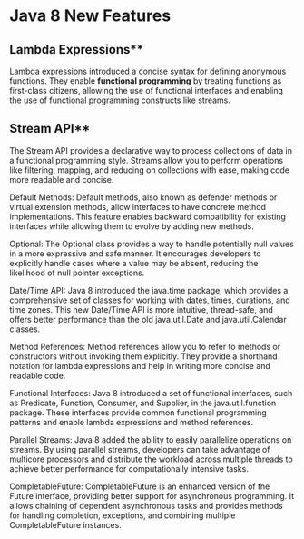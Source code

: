 # Java 8 New Features

## Lambda Expressions**
Lambda expressions introduced a concise syntax for defining anonymous functions. They enable **functional programming** by treating functions as first-class citizens, allowing the use of functional interfaces and enabling the use of functional programming constructs like streams.
    
## Stream API**
The Stream API provides a declarative way to process collections of data in a functional programming style. Streams allow you to perform operations like filtering, mapping, and reducing on collections with ease, making code more readable and concise.
    
Default Methods: 
Default methods, also known as defender methods or virtual extension methods, allow interfaces to have concrete method implementations. This feature enables backward compatibility for existing interfaces while allowing them to evolve by adding new methods.
    
Optional:
The Optional class provides a way to handle potentially null values in a more expressive and safe manner. It encourages developers to explicitly handle cases where a value may be absent, reducing the likelihood of null pointer exceptions.
    
Date/Time API:
Java 8 introduced the java.time package, which provides a comprehensive set of classes for working with dates, times, durations, and time zones. This new Date/Time API is more intuitive, thread-safe, and offers better performance than the old java.util.Date and java.util.Calendar classes.
    
Method References: 
Method references allow you to refer to methods or constructors without invoking them explicitly. They provide a shorthand notation for lambda expressions and help in writing more concise and readable code.
    
Functional Interfaces: 
Java 8 introduced a set of functional interfaces, such as Predicate, Function, Consumer, and Supplier, in the java.util.function package. These interfaces provide common functional programming patterns and enable lambda expressions and method references.
    
Parallel Streams:
Java 8 added the ability to easily parallelize operations on streams. By using parallel streams, developers can take advantage of multicore processors and distribute the workload across multiple threads to achieve better performance for computationally intensive tasks.
    
CompletableFuture: 
CompletableFuture is an enhanced version of the Future interface, providing better support for asynchronous programming. It allows chaining of dependent asynchronous tasks and provides methods for handling completion, exceptions, and combining multiple CompletableFuture instances.
<!--stackedit_data:
eyJoaXN0b3J5IjpbMjMzNTAzMDkzXX0=
-->